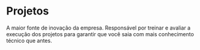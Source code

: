# Projetos

A maior fonte de inovação da empresa. Responsável por treinar e avaliar a execução dos projetos para garantir que você saia com mais conhecimento técnico que antes.


